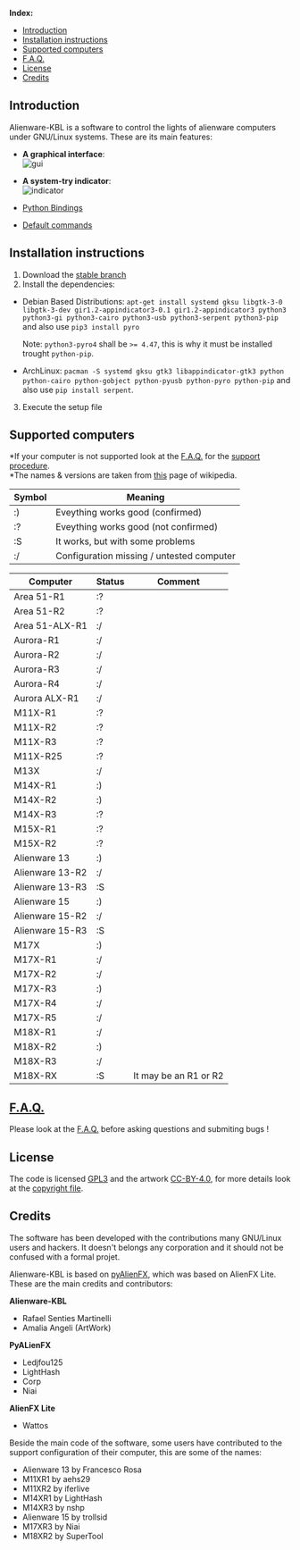 **Index:**

* [Introduction](https://github.com/rsm-gh/alienware-kbl#introduction)
* [Installation instructions](https://github.com/rsm-gh/alienware-kbl#how-to-install)
* [Supported computers](https://github.com/rsm-gh/alienware-kbl#supported-computers)
* [F.A.Q.](https://github.com/rsm-gh/alienware-kbl/wiki/F.A.Q.)
* [License](https://github.com/rsm-gh/alienware-kbl#license)
* [Credits](https://github.com/rsm-gh/alienware-kbl#credits)


## Introduction

Alienware-KBL is a software to control the lights of alienware computers under GNU/Linux systems. These are its main features:

* **A graphical interface**:  
![gui](https://cloud.githubusercontent.com/assets/11134652/24292992/f16cd1f6-108f-11e7-9257-650b34197d84.png)

* **A system-try indicator**:  
![indicator](https://cloud.githubusercontent.com/assets/11134652/24293017/0c107260-1090-11e7-8c57-ef52c8f9854a.png)

* [Python Bindings](https://github.com/rsm-gh/alienware-kbl/wiki/Python-Bindings)
* [Default commands](https://github.com/rsm-gh/alienware-kbl/wiki/Default-Commands)
	
## Installation instructions

1. Download the [stable branch](https://github.com/rsm-gh/alienware-kbl/archive/stable.zip)
2. Install the dependencies:
 * Debian Based Distributions: `apt-get install systemd gksu libgtk-3-0 libgtk-3-dev gir1.2-appindicator3-0.1 gir1.2-appindicator3 python3 python3-gi python3-cairo python3-usb python3-serpent python3-pip` and also use `pip3 install pyro`
 
    Note: `python3-pyro4` shall be `>= 4.47`, this is why it must be installed trought `python-pip`. 
 
 * ArchLinux: `pacman -S systemd gksu gtk3 libappindicator-gtk3 python python-cairo python-gobject python-pyusb python-pyro python-pip` and also use `pip install serpent`.
 
3. Execute the setup file

## Supported computers

*If your computer is not supported look at the [F.A.Q.](https://github.com/rsm-gh/alienware-kbl/wiki/F.A.Q.#) for the [support procedure](https://github.com/rsm-gh/alienware-kbl/wiki/F.A.Q.#my-computer-is-not-supported-what-can-i-do).  
*The names & versions are taken from [this](https://en.wikipedia.org/wiki/Alienware) page of wikipedia.  

|Symbol | Meaning                                  |
|-------|------------------------------------------|
|:)     | Eveything works good (confirmed)         |
|:?     | Eveything works good (not confirmed)     |
|:S     | It works, but with some problems         |
|:/     | Configuration missing / untested computer|

|Computer       |Status  |Comment|
|---------------|--------|-------|
|Area 51-R1     |:?      ||
|Area 51-R2     |:?      ||
|Area 51-ALX-R1 |:/      ||
|Aurora-R1      |:/      ||
|Aurora-R2      |:/      ||
|Aurora-R3      |:/      ||
|Aurora-R4      |:/      ||
|Aurora ALX-R1  |:/      ||
|M11X-R1        |:?      ||
|M11X-R2        |:?      ||
|M11X-R3        |:?      ||
|M11X-R25       |:?      ||
|M13X           |:/      ||
|M14X-R1        |:)      ||
|M14X-R2        |:)      ||
|M14X-R3        |:?      ||
|M15X-R1        |:?      ||
|M15X-R2        |:?      ||
|Alienware 13   |:)      ||
|Alienware 13-R2|:/      ||
|Alienware 13-R3|:S      ||
|Alienware 15   |:)      ||
|Alienware 15-R2|:/      ||
|Alienware 15-R3|:S      ||
|M17X           |:)      ||
|M17X-R1        |:/      ||
|M17X-R2        |:/      ||
|M17X-R3        |:)      ||
|M17X-R4        |:/      ||
|M17X-R5        |:/      ||
|M18X-R1        |:/      ||
|M18X-R2        |:)      ||
|M18X-R3        |:/      ||
|M18X-RX        |:S      |It may be an R1 or R2|

## [F.A.Q.](https://github.com/rsm-gh/alienware-kbl/wiki/F.A.Q.)

Please look at the [F.A.Q.](https://github.com/rsm-gh/alienware-kbl/wiki/F.A.Q.) before asking questions and submiting bugs !

## License

The code is licensed [GPL3](./usr/share/doc/alienware-kbl/GPL3) and the artwork [CC-BY-4.0](./usr/share/doc/alienware-kbl/CC-BY-4.0), for more details look at the [copyright file](./usr/share/doc/alienware-kbl/copyright). 

## Credits

The software has been developed with the contributions many GNU/Linux users and hackers. It doesn't belongs any corporation and it should not be confused with a formal projet.

Alienware-KBL is based on [pyAlienFX](https://github.com/Xqua/pyAlienFX), which was based on AlienFX Lite. These are the main credits and contributors:

	
**Alienware-KBL**

* Rafael Senties Martinelli
* Amalia Angeli (ArtWork)

**PyALienFX**

* Ledjfou125
* LightHash
* Corp
* Niai

**AlienFX Lite**

* Wattos

Beside the main code of the software, some users have contributed to the support configuration of their computer, this are some of the names:

* Alienware 13 by Francesco Rosa
* M11XR1 by aehs29
* M11XR2 by iferlive
* M14XR1 by LightHash
* M14XR3 by nshp
* Alienware 15 by trollsid
* M17XR3 by Niai
* M18XR2 by SuperTool





